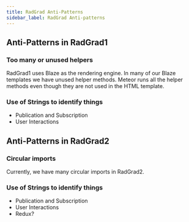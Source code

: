 ```yaml
---
title: RadGrad Anti-Patterns
sidebar_label: RadGrad Anti-patterns
---
```


## Anti-Patterns in RadGrad1

### Too many or unused helpers
RadGrad1 uses Blaze as the rendering engine. In many of our Blaze templates we have unused helper methods. Meteor runs all the helper methods even though they are not used in the HTML template.

### Use of Strings to identify things

* Publication and Subscription
* User Interactions


## Anti-Patterns in RadGrad2

### Circular imports
Currently, we have many circular imports in RadGrad2.

### Use of Strings to identify things

* Publication and Subscription
* User Interactions
* Redux?
